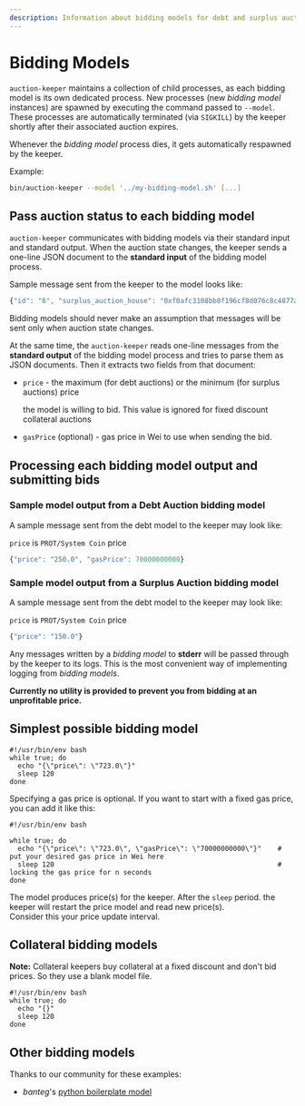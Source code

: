 ```yaml
---
description: Information about bidding models for debt and surplus auction keepers.
---
```


# Bidding Models

`auction-keeper` maintains a collection of child processes, as each bidding model is its own dedicated process. New processes \(new _bidding model_ instances\) are spawned by executing the command passed to `--model`. These processes are automatically terminated \(via `SIGKILL`\) by the keeper shortly after their associated auction expires.

Whenever the _bidding model_ process dies, it gets automatically respawned by the keeper.

Example:

```bash
bin/auction-keeper --model '../my-bidding-model.sh' [...]
```

## Pass auction status to each bidding model

`auction-keeper` communicates with bidding models via their standard input and standard output. When the auction state changes, the keeper sends a one-line JSON document to the **standard input** of the bidding model process.

Sample message sent from the keeper to the model looks like:

```javascript
{"id": "6", "surplus_auction_house": "0xf0afc3108bb8f196cf8d076c8c4877a4c53d4e7c", "bid_amount": "7.142857142857142857", "amount_to_sell": "10000.000000000000000000", "bid_increase": "1.050000000000000000", "high_bidder": "0x00531a10c4fbd906313768d277585292aa7c923a", "era": 1530530620, "bid_expiry": 1530541420, "auction_deadline": 1531135256, "price": "1400.000000000000000028"}
```

Bidding models should never make an assumption that messages will be sent only when auction state changes.

At the same time, the `auction-keeper` reads one-line messages from the **standard output** of the bidding model process and tries to parse them as JSON documents. Then it extracts two fields from that document:

* `price` - the maximum \(for debt auctions\) or the minimum \(for surplus auctions\) price

  the model is willing to bid. This value is ignored for fixed discount collateral auctions

* `gasPrice` \(optional\) - gas price in Wei to use when sending the bid.

## Processing each bidding model output and submitting bids

### Sample model output from a Debt Auction bidding model

A sample message sent from the debt model to the keeper may look like:

`price` is `PROT/System Coin` price

```javascript
{"price": "250.0", "gasPrice": 70000000000}
```

### Sample model output from a Surplus Auction bidding model

A sample message sent from the debt model to the keeper may look like:

`price` is `PROT/System Coin` price

```javascript
{"price": "150.0"}
```

Any messages written by a _bidding model_ to **stderr** will be passed through by the keeper to its logs. This is the most convenient way of implementing logging from _bidding models_.

**Currently no utility is provided to prevent you from bidding at an unprofitable price.**

## Simplest possible bidding model

```text
#!/usr/bin/env bash
while true; do
  echo "{\"price\": \"723.0\"}"
  sleep 120                   
done
```

Specifying a gas price is optional. If you want to start with a fixed gas price, you can add it like this:

```text
#!/usr/bin/env bash

while true; do
  echo "{\"price\": \"723.0\", \"gasPrice\": \"70000000000\"}"    # put your desired gas price in Wei here
  sleep 120                                                       # locking the gas price for n seconds
done
```

The model produces price\(s\) for the keeper. After the `sleep` period. the keeper will restart the price model and read new price\(s\).  
Consider this your price update interval.

## Collateral bidding models

**Note:** Collateral keepers buy collateral at a fixed discount and don't bid prices. So they use a blank model file.

```text
#!/usr/bin/env bash
while true; do
  echo "{}"
  sleep 120
done
```

## Other bidding models

Thanks to our community for these examples:

* _banteg_'s [python boilerplate model](https://gist.github.com/banteg/93808e6c0f1b9b6b470beaba5a140813)

